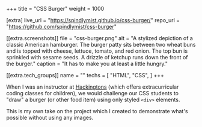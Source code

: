 +++
title = "CSS Burger"
weight = 1000

[extra]
live_url = "https://spindlymist.github.io/css-burger/"
repo_url = "https://github.com/spindlymist/css-burger"

[[extra.screenshots]]
file = "css-burger.png"
alt = "A stylized depiction of a classic American hamburger. The burger patty sits between two wheat buns and is topped with cheese, lettuce, tomato, and red onion. The top bun is sprinkled with sesame seeds. A drizzle of ketchup runs down the front of the burger."
caption = "It has to make you at least a little hungry."

[[extra.tech_groups]]
name = ""
techs = [
    "HTML",
    "CSS",
]
+++

When I was an instructor at [Hackingtons](https://www.hackingtons.com/) (which offers extracurricular coding classes for children), we would challenge our CSS students to "draw" a burger (or other food item) using only styled `<div>` elements.

This is my own take on the project which I created to demonstrate what's possible without using any images.
